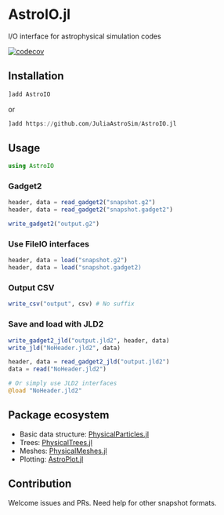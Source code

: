 # AstroIO.jl

I/O interface for astrophysical simulation codes

[![codecov](https://codecov.io/gh/JuliaAstroSim/AstroIO.jl/branch/master/graph/badge.svg)](https://codecov.io/gh/JuliaAstroSim/AstroIO.jl)

## Installation

```julia
]add AstroIO
```
or
```julia
]add https://github.com/JuliaAstroSim/AstroIO.jl
```

## Usage

```julia
using AstroIO
```

### Gadget2

```julia
header, data = read_gadget2("snapshot.g2")
header, data = read_gadget2("snapshot.gadget2")

write_gadget2("output.g2")
```

### Use FileIO interfaces

```julia
header, data = load("snapshot.g2")
header, data = load("snapshot.gadget2)
```

### Output CSV

```julia
write_csv("output", csv) # No suffix
```

### Save and load with JLD2

```julia
write_gadget2_jld("output.jld2", header, data)
write_jld("NoHeader.jld2", data)

header, data = read_gadget2_jld("output.jld2")
data = read("NoHeader.jld2")

# Or simply use JLD2 interfaces
@load "NoHeader.jld2"
```

## Package ecosystem

- Basic data structure: [PhysicalParticles.jl](https://github.com/JuliaAstroSim/PhysicalParticles.jl)
- Trees: [PhysicalTrees.jl](https://github.com/JuliaAstroSim/PhysicalTrees.jl)
- Meshes: [PhysicalMeshes.jl](https://github.com/JuliaAstroSim/PhysicalMeshes.jl)
- Plotting: [AstroPlot.jl](https://github.com/JuliaAstroSim/AstroPlot.jl)

## Contribution

Welcome issues and PRs. Need help for other snapshot formats.